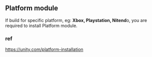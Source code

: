 ## Platform module


If build for specific platform, eg: **Xbox, Playstation, Nitend**o, you are required to install Platform module. 


### ref 
https://unity.com/platform-installation
